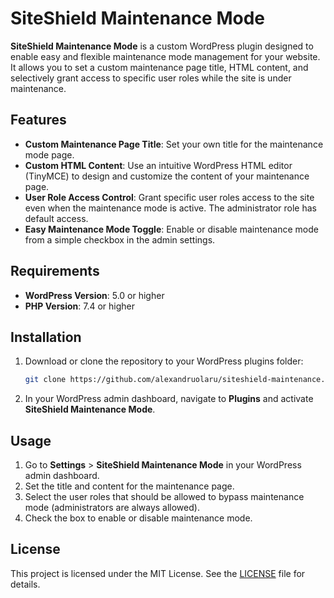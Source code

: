 # SiteShield Maintenance Mode

**SiteShield Maintenance Mode** is a custom WordPress plugin designed to enable easy and flexible maintenance mode management for your website. It allows you to set a custom maintenance page title, HTML content, and selectively grant access to specific user roles while the site is under maintenance.

## Features

- **Custom Maintenance Page Title**: Set your own title for the maintenance mode page.
- **Custom HTML Content**: Use an intuitive WordPress HTML editor (TinyMCE) to design and customize the content of your maintenance page.
- **User Role Access Control**: Grant specific user roles access to the site even when the maintenance mode is active. The administrator role has default access.
- **Easy Maintenance Mode Toggle**: Enable or disable maintenance mode from a simple checkbox in the admin settings.

## Requirements

- **WordPress Version**: 5.0 or higher
- **PHP Version**: 7.4 or higher

## Installation

1. Download or clone the repository to your WordPress plugins folder:
    ```bash
    git clone https://github.com/alexandruolaru/siteshield-maintenance.git wp-content/plugins/siteshield-maintenance
    ```
2. In your WordPress admin dashboard, navigate to **Plugins** and activate **SiteShield Maintenance Mode**.

## Usage

1. Go to **Settings** > **SiteShield Maintenance Mode** in your WordPress admin dashboard.
2. Set the title and content for the maintenance page.
3. Select the user roles that should be allowed to bypass maintenance mode (administrators are always allowed).
4. Check the box to enable or disable maintenance mode.

## License

This project is licensed under the MIT License. See the [LICENSE](license.txt) file for details.


